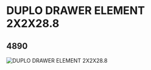 # DUPLO DRAWER ELEMENT 2X2X28.8
## 4890
![DUPLO DRAWER ELEMENT 2X2X28.8](https://lc-www-live-s.legocdn.com/media/bricks/5/2/4171339.jpg)